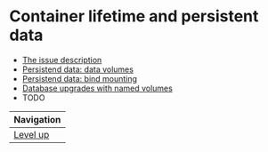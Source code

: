 # Container lifetime and persistent data #

* [The issue description](issue-description/README.md)
* [Persistend data: data volumes](data-volumes/README.md)
* [Persistend data: bind mounting](bind-mounting/README.md)
* [Database upgrades with named volumes](database-upgrades/README.md)
* TODO

| Navigation               |
| ------------------------ |
| [Level up](../README.md) |
